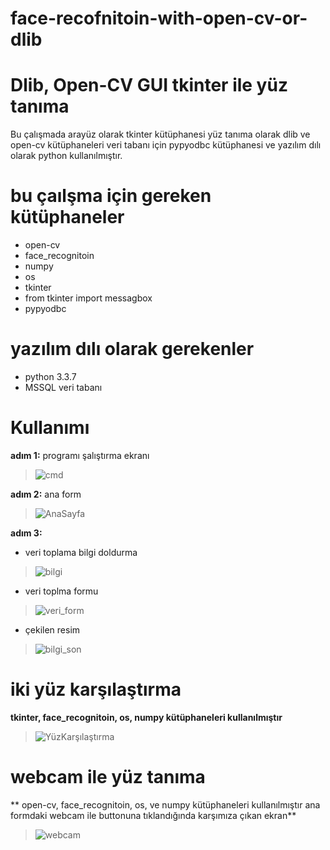 # face-recofnitoin-with-open-cv-or-dlib

# Dlib, Open-CV GUI tkinter ile yüz tanıma
Bu çalışmada arayüz olarak tkinter kütüphanesi yüz tanıma olarak dlib ve open-cv kütüphaneleri veri tabanı için pypyodbc kütüphanesi ve yazılım dılı olarak python kullanılmıştır.

# bu çaılşma için gereken kütüphaneler
* open-cv
* face_recognitoin
* numpy
* os
* tkinter 
* from tkinter import messagbox
* pypyodbc

# yazılım dılı olarak gerekenler
* python 3.3.7
* MSSQL  veri tabanı

# Kullanımı
**adım 1:**
programı şalıştırma ekranı
>![cmd](https://user-images.githubusercontent.com/68020295/92120369-9fb46880-ee01-11ea-964d-c008d201a9b5.PNG)

**adım 2:**
ana form
>![AnaSayfa](https://user-images.githubusercontent.com/68020295/92121084-89f37300-ee02-11ea-9acb-aa204a94cf27.PNG)

**adım 3:**
* veri toplama bilgi doldurma
>![bilgi](https://user-images.githubusercontent.com/68020295/92121285-c45d1000-ee02-11ea-8726-cf62a21d781d.PNG)

* veri toplma formu
>![veri_form](https://user-images.githubusercontent.com/68020295/92121389-e3f43880-ee02-11ea-8e9b-5fed5410dfb8.PNG)


* çekilen resim
> ![bilgi_son](https://user-images.githubusercontent.com/68020295/92121979-94fad300-ee03-11ea-901e-694161975cb0.png)

# iki yüz karşılaştırma
**tkinter, face_recognitoin, os, numpy kütüphaneleri kullanılmıştır**
>![YüzKarşılaştırma](https://user-images.githubusercontent.com/68020295/92122777-8f51bd00-ee04-11ea-9618-97e23a30bf49.PNG)

# webcam ile yüz tanıma
** open-cv, face_recognitoin, os, ve numpy kütüphaneleri kullanılmıştır ana formdaki webcam ile buttonuna tıklandığında karşımıza çıkan ekran**
>![webcam](https://user-images.githubusercontent.com/68020295/92123888-ca082500-ee05-11ea-84e9-cac0ade07bf5.PNG)
